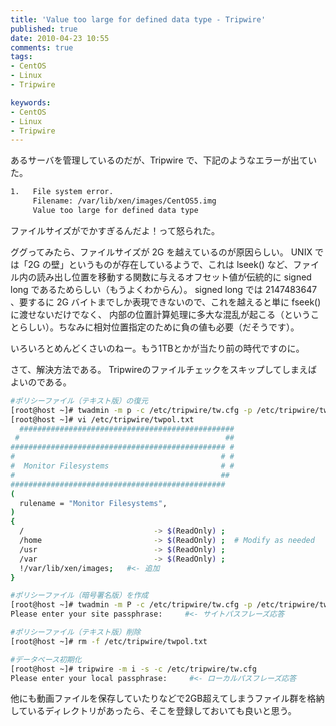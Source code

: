 ```yaml
---
title: 'Value too large for defined data type - Tripwire'
published: true
date: 2010-04-23 10:55
comments: true
tags:
- CentOS
- Linux
- Tripwire

keywords:
- CentOS
- Linux
- Tripwire
---
```

あるサーバを管理しているのだが、Tripwire で、下記のようなエラーが出ていた。

```sh
1.   File system error.
     Filename: /var/lib/xen/images/CentOS5.img
     Value too large for defined data type
```

ファイルサイズがでかすぎるんだよ！って怒られた。

ググってみたら、ファイルサイズが 2G を越えているのが原因らしい。 UNIX では「2G の壁」というものが存在しているようで、これは lseek() など、ファイル内の読み出し位置を移動する関数に与えるオフセット値が伝統的に signed long であるためらしい（もうよくわからん）。
signed long では 2147483647 、要するに 2G バイトまでしか表現できないので、これを越えると単に fseek()に渡せないだけでなく、 内部の位置計算処理に多大な混乱が起こる（ということらしい）。ちなみに相対位置指定のために負の値も必要（だそうです）。

いろいろとめんどくさいのねー。もう1TBとかが当たり前の時代ですのに。

さて、解決方法である。
Tripwireのファイルチェックをスキップしてしまえばよいのである。

```sh
#ポリシーファイル（テキスト版）の復元
[root@host ~]# twadmin -m p -c /etc/tripwire/tw.cfg -p /etc/tripwire/tw.pol -S /etc/tripwire/site.key > /etc/tripwire/twpol.txt
[root@host ~]# vi /etc/tripwire/twpol.txt
  ################################################
 #                                              ##
################################################ #
#                                              # #
#  Monitor Filesystems                         # #
#                                              ##
################################################
(
  rulename = "Monitor Filesystems",
)
{
  /                             -> $(ReadOnly) ;
  /home                         -> $(ReadOnly) ;  # Modify as needed
  /usr                          -> $(ReadOnly) ;
  /var                          -> $(ReadOnly) ;
  !/var/lib/xen/images;   #<- 追加
}

#ポリシーファイル（暗号署名版）を作成
[root@host ~]# twadmin -m P -c /etc/tripwire/tw.cfg -p /etc/tripwire/tw.pol -S /etc/tripwire/site.key /etc/tripwire/twpol.txt
Please enter your site passphrase:     #<- サイトパスフレーズ応答

#ポリシーファイル（テキスト版）削除
[root@host ~]# rm -f /etc/tripwire/twpol.txt

#データベース初期化
[root@host ~]# tripwire -m i -s -c /etc/tripwire/tw.cfg
Please enter your local passphrase:     #<- ローカルパスフレーズ応答
```

他にも動画ファイルを保存していたりなどで2GB超えてしまうファイル群を格納しているディレクトリがあったら、そこを登録しておいても良いと思う。
